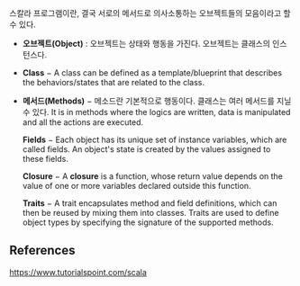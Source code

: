 스칼라 프로그램이란, 결국 서로의 메서드로 의사소통하는 오브젝트들의 모음이라고 할 수 있다.

- **오브젝트(Object)** : 오브젝트는 상태와 행동을 가진다. 오브젝트는 클래스의 인스턴스다.

- **Class**  − A class can be defined as a template/blueprint that describes the behaviors/states that are related to the class.

- **메서드(Methods)** − 메소드란 기본적으로 행동이다. 클래스는 여러 메서드를 지닐 수 있다. It is in methods where the logics are written, data is manipulated and all the actions are executed.

  **Fields** − Each object has its unique set of instance variables, which are called fields. An object's state is created by the values assigned to these fields.

  **Closure** − A **closure** is a function, whose return value depends on the value of one or more variables declared outside this function.

  **Traits** − A trait encapsulates method and field definitions, which can then be reused by mixing them into classes. Traits are used to define object types by specifying the signature of the supported methods.

## References

https://www.tutorialspoint.com/scala